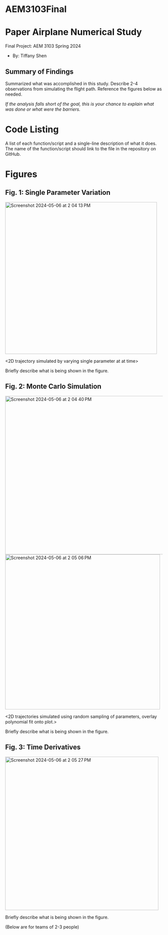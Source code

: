 # AEM3103Final
  # Paper Airplane Numerical Study
  Final Project: AEM 3103 Spring 2024

  - By: Tiffany Shen

  ## Summary of Findings
  <Show the variations studied in a table>

  Summarized what was accomplished in this study.  Describe 2-4 observations from simulating the flight path.
  Reference the figures below as needed.

  *If the analysis falls short of the goal, this is your chance to explain what was done or what were the barriers.*
 
  # Code Listing
  A list of each function/script and a single-line description of what it does.  The name of the function/script should link to the file in the repository on GitHub.

  # Figures

  ## Fig. 1: Single Parameter Variation
  <img width="485" alt="Screenshot 2024-05-06 at 2 04 13 PM" src="https://github.com/tifferly/AEM3103Final/assets/167820456/a6d5d4af-ee69-420a-ba67-d894eb2fb697">

  <2D trajectory simulated by varying single parameter at at time>
  <The above plot should also show the nominal trajectory>

  Briefly describe what is being shown in the figure.

  ## Fig. 2: Monte Carlo Simulation
  <img width="506" alt="Screenshot 2024-05-06 at 2 04 40 PM" src="https://github.com/tifferly/AEM3103Final/assets/167820456/89d11d36-fbab-4006-84ac-a29c3ee8c33a">
<img width="495" alt="Screenshot 2024-05-06 at 2 05 06 PM" src="https://github.com/tifferly/AEM3103Final/assets/167820456/6d66d290-cd26-4dce-a36e-fe03a7bbe30e">

  <2D trajectories simulated using random sampling of parameters, overlay polynomial fit onto plot.>

  Briefly describe what is being shown in the figure.

 ## Fig. 3: Time Derivatives
 <img width="490" alt="Screenshot 2024-05-06 at 2 05 27 PM" src="https://github.com/tifferly/AEM3103Final/assets/167820456/61f5766c-fe25-4cd5-a2e2-ddc7fa9cc2a0">

 <Time-derivative of height and range for the fitted trajectory>

  Briefly describe what is being shown in the figure.

  (Below are for teams of 2-3 people)
